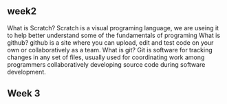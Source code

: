 ## week2
<!-- Markdown comment -->
What is Scratch?
Scratch is a visual programing language, we are useing it to help better understand some of the fundamentals of programing
What is github?
github is a site where you can upload, edit and test code on your own or collaboratively as a team.
What is git?
Git is software for tracking changes in any set of files, usually used for coordinating work among programmers collaboratively developing source code during software development.
## Week 3
